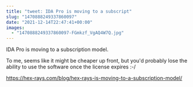 ```yaml
---
title: "tweet: IDA Pro is moving to a subscript"
slug: "1470888249337860097"
date: "2021-12-14T22:47:41+00:00"
images:
  - "1470888249337860097-FGmkzf_VgAQ4W7Q.jpg"
---
```

IDA Pro is moving to a subscription model.

To me, seems like it might be cheaper up front, but you'd probably lose the ability to use the software once the license expires :-/

https://hex-rays.com/blog/hex-rays-is-moving-to-a-subscription-model/ 